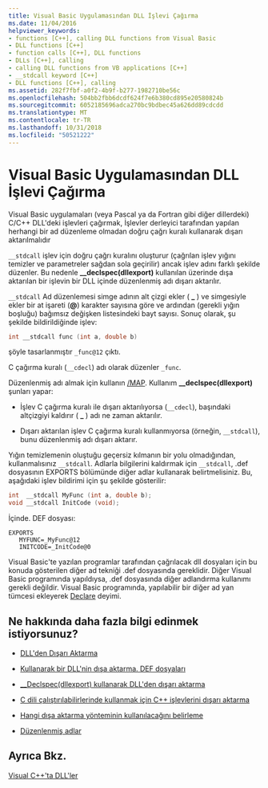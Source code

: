 ```yaml
---
title: Visual Basic Uygulamasından DLL İşlevi Çağırma
ms.date: 11/04/2016
helpviewer_keywords:
- functions [C++], calling DLL functions from Visual Basic
- DLL functions [C++]
- function calls [C++], DLL functions
- DLLs [C++], calling
- calling DLL functions from VB applications [C++]
- __stdcall keyword [C++]
- DLL functions [C++], calling
ms.assetid: 282f7fbf-a0f2-4b9f-b277-1982710be56c
ms.openlocfilehash: 504bb2fbb6dcdf624f7e6b380cd895e20580824b
ms.sourcegitcommit: 6052185696adca270bc9bdbec45a626dd89cdcdd
ms.translationtype: MT
ms.contentlocale: tr-TR
ms.lasthandoff: 10/31/2018
ms.locfileid: "50521222"
---
```

# <a name="calling-dll-functions-from-visual-basic-applications"></a>Visual Basic Uygulamasından DLL İşlevi Çağırma

Visual Basic uygulamaları (veya Pascal ya da Fortran gibi diğer dillerdeki) C/C++ DLL'deki işlevleri çağırmak, İşlevler derleyici tarafından yapılan herhangi bir ad düzenleme olmadan doğru çağrı kuralı kullanarak dışarı aktarılmalıdır

`__stdcall` işlev için doğru çağrı kuralını oluşturur (çağrılan işlev yığını temizler ve parametreler sağdan sola geçirilir) ancak işlev adını farklı şekilde düzenler. Bu nedenle **__declspec(dllexport)** kullanılan üzerinde dışa aktarılan bir işlevin bir DLL içinde düzenlenmiş adı dışarı aktarılır.

`__stdcall` Ad düzenlemesi simge adının alt çizgi ekler ( **\_** ) ve simgesiyle ekler bir at işareti (**\@**) karakter sayısına göre ve ardından (gerekli yığın boşluğu) bağımsız değişken listesindeki bayt sayısı. Sonuç olarak, şu şekilde bildirildiğinde işlev:

```C
int __stdcall func (int a, double b)
```

şöyle tasarlanmıştır `_func@12` çıktı.

C çağırma kuralı (`__cdecl`) adı olarak düzenler `_func`.

Düzenlenmiş adı almak için kullanın [/MAP](../build/reference/map-generate-mapfile.md). Kullanım **__declspec(dllexport)** şunları yapar:

- İşlev C çağırma kuralı ile dışarı aktarılıyorsa (`__cdecl`), başındaki altçizgiyi kaldırır ( **\_** ) adı ne zaman aktarılır.

- Dışarı aktarılan işlev C çağırma kuralı kullanmıyorsa (örneğin, `__stdcall`), bunu düzenlenmiş adı dışarı aktarır.

Yığın temizlemenin oluştuğu geçersiz kılmanın bir yolu olmadığından, kullanmalısınız `__stdcall`. Adlarla bilgilerini kaldırmak için `__stdcall`, .def dosyasının EXPORTS bölümünde diğer adlar kullanarak belirtmelisiniz. Bu, aşağıdaki işlev bildirimi için şu şekilde gösterilir:

```C
int  __stdcall MyFunc (int a, double b);
void __stdcall InitCode (void);
```

İçinde. DEF dosyası:

```
EXPORTS
   MYFUNC=_MyFunc@12
   INITCODE=_InitCode@0
```

Visual Basic'te yazılan programlar tarafından çağrılacak dll dosyaları için bu konuda gösterilen diğer ad tekniği .def dosyasında gereklidir. Diğer Visual Basic programında yapıldıysa, .def dosyasında diğer adlandırma kullanımı gerekli değildir. Visual Basic programında, yapılabilir bir diğer ad yan tümcesi ekleyerek [Declare](/dotnet/visual-basic/language-reference/statements/declare-statement) deyimi.

## <a name="what-do-you-want-to-know-more-about"></a>Ne hakkında daha fazla bilgi edinmek istiyorsunuz?

- [DLL'den Dışarı Aktarma](../build/exporting-from-a-dll.md)

- [Kullanarak bir DLL'nin dışa aktarma. DEF dosyaları](../build/exporting-from-a-dll-using-def-files.md)

- [__Declspec(dllexport) kullanarak DLL'den dışarı aktarma](../build/exporting-from-a-dll-using-declspec-dllexport.md)

- [C dili çalıştırılabilirlerinde kullanmak için C++ işlevlerini dışarı aktarma](../build/exporting-cpp-functions-for-use-in-c-language-executables.md)

- [Hangi dışa aktarma yönteminin kullanılacağını belirleme](../build/determining-which-exporting-method-to-use.md)

- [Düzenlenmiş adlar](../build/reference/decorated-names.md)

## <a name="see-also"></a>Ayrıca Bkz.

[Visual C++'ta DLL'ler](../build/dlls-in-visual-cpp.md)
